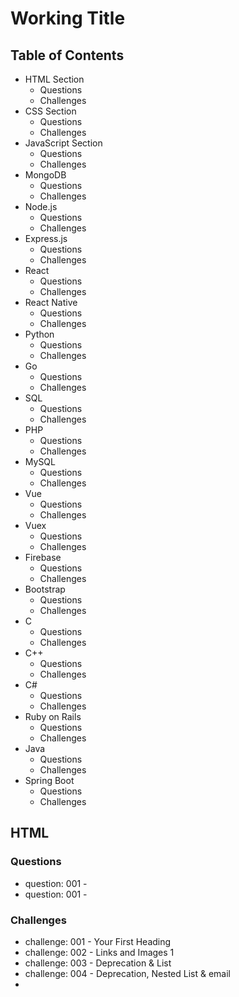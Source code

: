 # Working Title

## Table of Contents

- HTML Section
  - Questions
  - Challenges
- CSS Section
  - Questions
  - Challenges
- JavaScript Section
  - Questions
  - Challenges
- MongoDB
  - Questions
  - Challenges
- Node.js
  - Questions
  - Challenges
- Express.js
  - Questions
  - Challenges
- React
  - Questions
  - Challenges
- React Native
  - Questions
  - Challenges
- Python
  - Questions
  - Challenges
- Go
  - Questions
  - Challenges
- SQL
  - Questions
  - Challenges
- PHP
  - Questions
  - Challenges
- MySQL
  - Questions
  - Challenges
- Vue
  - Questions
  - Challenges
- Vuex
  - Questions
  - Challenges
- Firebase
  - Questions
  - Challenges
- Bootstrap
  - Questions
  - Challenges
- C
  - Questions
  - Challenges
- C++
  - Questions
  - Challenges
- C#
  - Questions
  - Challenges
- Ruby on Rails
  - Questions
  - Challenges
- Java
  - Questions
  - Challenges
- Spring Boot
  - Questions
  - Challenges



## HTML

### Questions
- question: 001 -
- question: 001 -

### Challenges

- challenge: 001 - Your First Heading
- challenge: 002 - Links and Images 1
- challenge: 003 - Deprecation & List
- challenge: 004 - Deprecation, Nested List & email
- 
